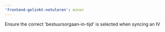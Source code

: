 ```yaml
---
'frontend-gelinkt-notuleren': minor
---
```


Ensure the correct 'bestuursorgaan-in-tijd' is selected when syncing an IV
